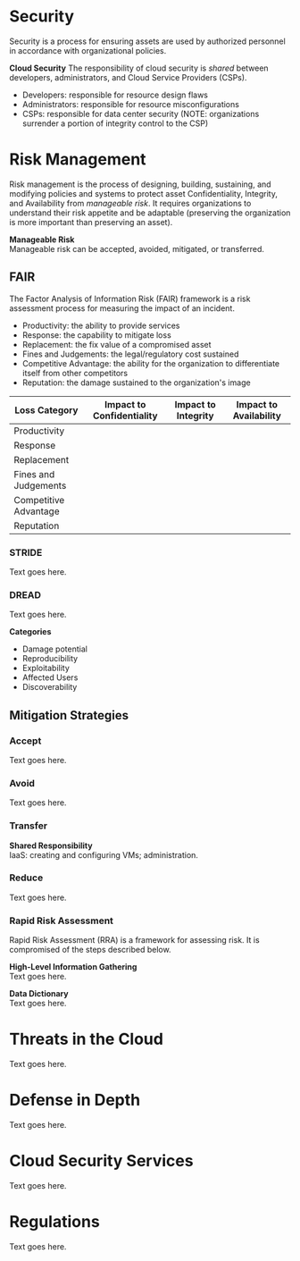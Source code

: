 # Security
Security is a process for ensuring assets are used by authorized personnel in accordance with organizational policies. 

**Cloud Security**
The responsibility of cloud security is *shared* between developers, administrators, and Cloud Service Providers (CSPs). 
* Developers: responsible for resource design flaws
* Administrators: responsible for resource misconfigurations
* CSPs: responsible for data center security (NOTE: organizations surrender a portion of integrity control to the CSP)

# Risk Management
Risk management is the process of designing, building, sustaining, and modifying policies and systems to protect asset Confidentiality, Integrity, and Availability from *manageable risk*. It requires organizations to understand their risk appetite and be adaptable (preserving the organization is more important than preserving an asset). 

**Manageable Risk**  
Manageable risk can be accepted, avoided, mitigated, or transferred. 

## FAIR
The Factor Analysis of Information Risk (FAIR) framework is a risk assessment process for measuring the impact of an incident. 
* Productivity: the ability to provide services
* Response: the capability to mitigate loss
* Replacement: the fix value of a compromised asset
* Fines and Judgements: the legal/regulatory cost sustained  
* Competitive Advantage: the ability for the organization to differentiate itself from other competitors
* Reputation: the damage sustained to the organization's image

| Loss Category         | Impact to Confidentiality | Impact to Integrity | Impact to Availability |
| --------------------- | ------------------------- | ------------------- | ---------------------- |
| Productivity          |                           |                     |                        | 
| Response              |                           |                     |                        | 
| Replacement           |                           |                     |                        | 
| Fines and Judgements  |                           |                     |                        | 
| Competitive Advantage |                           |                     |                        | 
| Reputation            |                           |                     |                        | 

### STRIDE
Text goes here.

### DREAD
Text goes here.

**Categories**
* Damage potential
* Reproducibility
* Exploitability
* Affected Users
* Discoverability

## Mitigation Strategies
### Accept
Text goes here.

### Avoid
Text goes here.

### Transfer
**Shared Responsibility**  
IaaS: creating and configuring VMs; administration.

### Reduce
Text goes here.

### Rapid Risk Assessment
Rapid Risk Assessment (RRA) is a framework for assessing risk. It is compromised of the steps described below. 

**High-Level Information Gathering**  
Text goes here.

**Data Dictionary**  
Text goes here.

# Threats in the Cloud
Text goes here.

# Defense in Depth
Text goes here.

# Cloud Security Services
Text goes here.

# Regulations
Text goes here.